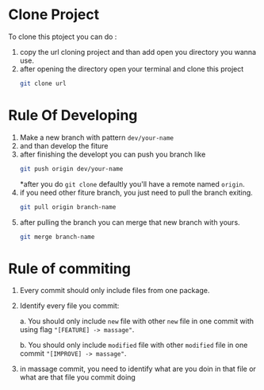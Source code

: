 # Clone Project

To clone this ptoject you can do :
1. copy the url cloning project and than add open you directory you wanna use.
2. after opening the directory open your terminal and clone this project
    ```bash
    git clone url
    ```

# Rule Of Developing

1. Make a new branch with pattern `dev/your-name`
2. and than develop the fiture
3. after finishing the developt you can push you branch like
    ```bash
    git push origin dev/your-name
    ```
   *after you do `git clone` defaultly you'll have a remote named `origin`.
4. if you need other fiture branch, you just need to pull the branch exiting.
    ```bash
    git pull origin branch-name
    ```
5. after pulling the branch you can merge that new branch with yours.
    ```bash
    git merge branch-name
    ```

# Rule of commiting
1. Every commit should only include files from one package.
2. Identify every file you commit:
    
    a. You should only include `new` file with other `new` file in one commit with using flag `"[FEATURE] -> massage"`. 

    b. You should only include `modified` file with other `modified` file in one commit `"[IMPROVE] -> massage"`.
3. in massage commit, you need to identify what are you doin in that file or what are that file you commit doing
